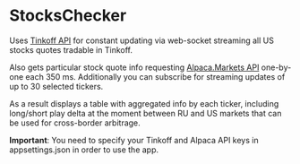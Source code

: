 # StocksChecker
Uses <a href="https://tinkoffcreditsystems.github.io/invest-openapi/">Tinkoff API</a> for constant updating via web-socket streaming all US stocks quotes tradable in Tinkoff. 

Also gets particular stock quote info requesting <a href="">Alpaca.Markets API</a> one-by-one each 350 ms. Additionally you can subscribe for streaming updates of up to 30 selected tickers.

As a result displays a table with aggregated info by each ticker, including long/short play delta at the moment between RU and US markets that can be used for cross-border arbitrage.

<b>Important</b>:
You need to specify your Tinkoff and Alpaca API keys in appsettings.json in order to use the app.
